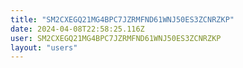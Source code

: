```yaml
---
title: "SM2CXEGQ21MG4BPC7JZRMFND61WNJ50ES3ZCNRZKP"
date: 2024-04-08T22:58:25.116Z
user: SM2CXEGQ21MG4BPC7JZRMFND61WNJ50ES3ZCNRZKP
layout: "users"
---
```

    